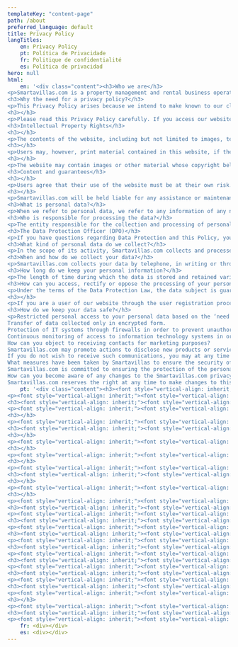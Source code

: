 ```yaml
---
templateKey: "content-page"
path: /about
preferred_language: default
title: Privacy Policy
langTitles:
    en: Privacy Policy
    pt: Política de Privacidade
    fr: Politique de confidentialité
    es: Política de privacidad
hero: null
html:
    en: '<div class="content"><h3>Who we are</h3>
<p>Smartavillas.com is a property management and rental business operating on the Eastern Algarve.</p>
<h3>Why the need for a privacy policy?</h3>
<p>This Privacy Policy arises because we intend to make known to our clients and users the general rules of privacy and treatment of their personal data, which we collect and treat in strict compliance with Data Protection Law. Smartavillas.com respects best practices in the area of security and protection of personal data. In this context, Smartavillas.com has appointed a Personal Data Protection Officer who is responsible for the implementation and verification of this Privacy Policy as well as for the definition of clear rules for the processing of personal data, ensuring that all those who entrust us with the processing of their personal data are aware of how the company treats the data and what rights they have in this regard.</p>
<h3></h3>
<p>Please read this Privacy Policy carefully. If you access our website, the provision of your personal data implies the knowledge and acceptance of the conditions contained herein. By making your personal data available, you are therefore authorising the collection, use and disclosure of the data in accordance with the rules defined herein.</p>
<h3>Intellectual Property Rights</h3>
<h3></h3>
<p>The contents of the website, including but not limited to images, texts, software, photographs, sound, music, videos, interactive resources and the like (“Content”), trademarks and logos (“Brands”), or any other industrial or intellectual property rights contained herein are the property of Smartavillas.com and its use by unauthorised third parties is expressly prohibited. The content of the website is provided for information and personal use only and may not be used, copied, reproduced, distributed, transmitted, disclosed, sold, licenced or otherwise exploited for any other purpose without the prior written consent of its owners. Users declare that they shall not disable or interfere with the resources relating to the security of the website.</p>
<h3></h3>
<p>Users may, however, print material contained in this website, if they do not change it, either for personal and non-commercial use, and indicate the source and copyright, and provided that any other indication of property is not removed. Nothing on this website shall be construed as granting its users any type of licence or other usage authorisation.</p>
<h3></h3>
<p>The website may contain images or other material whose copyright belongs to third parties, such as suppliers or other entities that contribute to its creation or maintenance (such as image bank photos).</p>
<h3>Content and guarantees</h3>
<h3></h3>
<p>Users agree that their use of the website must be at their own risk. To the fullest extent permitted by law, Smartavillas.com is exempt from any liability, whether express or implied, regarding the use of the website www.smartavillas.com. Smartavillas.com does not ensure the correctness or accuracy of the contents available on its website, and does not assume any liability or obligation for any errors or inaccurate content, personal injury or property damage of any kind resulting from access to and use of the website and application unauthorised access or use of our secure servers and/or personal and/or financial information stored on them, interruptions or cessation of transmission to or from our website, errors, viruses, trojans or the like that may be transmitted to or through the website, and/or errors or omissions in the content or any loss or damage occurring as a result of using published, sent, transmitted or content made available via the website, unavailability or any difficulty or inability to download or access content or any other failure in the communication system that may result in the unavailability of the website.</p>
<h3></h3>
<p>Smartavillas.com will be held liable for any assistance or maintenance of the website. Smartavillas.com assumes no responsibility or liability for content transmitted between users or between these and any third parties outside this website.</p>
<h3>What is personal data?</h3>
<p>When we refer to personal data, we refer to any information of any nature and regardless of its medium, including sound and image, relating to an identified or identifiable natural person. Any person who can be identified directly or indirectly, namely by reference to an identification number or one or more specific elements of his/her physical, physiological, psychic, economic, cultural or social identity shall be considered identifiable.</p>
<h3>Who is responsible for processing the data?</h3>
<p>The entity responsible for the collection and processing of personal data is Smartavillas.com who provides the service and, in the context, decides what data is collected, the means of processing the data and for what purposes they are used.</p>
<h3>The Data Protection Officer (DPO)</h3>
<p>If you have questions regarding Data Protection and this Policy, you can contact the designated DPO via the following email address: reservas@smartavillas.com</p>
<h3>What kind of personal data do we collect?</h3>
<p>In the scope of its activity, Smartavillas.com collects and processes the personal data necessary for the provision of services and/or the supply of products, including data such as name, address, date of birth, gender, email address among other data. This information may be requested when registering or filling in contact forms on our website, either as a client, employee, supplier or partner among others, or when receiving or sending electronic mail, or for services that require registration or subscription. All personal information relating to all these stakeholders and others that use the Smartavillas.com website will be treated in accordance with the Data Protection Law.</p>
<h3>When and how do we collect your data?</h3>
<p>Smartavillas.com collects your data by telephone, in writing or through its website, with your consent. As a rule, personal data are collected when you subscribe to one of our products or services. Some personal data are mandatory and, in case of lack of insufficient data, Smartavillas.com cannot make available the product or service in question and the company will inform the client or user of the obligatory nature of the data supply. If you are not a client of Smartavillas.com your data will only be processed if you make them available to the Company, in particular if you subscribe to newsletters, in which case the rules of this Privacy Policy will apply. The personal data collected are treated in a computerised manner and in strict compliance with the legislation for the protection of personal data and are stored in a specific database created for this purpose and in no case will the data collected be used for any purpose other than for which the data subject has been given consent.</p>
<h3>How long do we keep your personal information?</h3>
<p>The length of time during which the data is stored and retained varies according to the purpose for which the information is required. Effectively, there are legal requirements that require you to retain the data for a minimum period of time. Thus, and whenever there is no specific legal requirement, the data will be stored and kept only for the minimum period necessary for the purposes that lead to their collection of subsequent processing or, for the period of time authorised by the GDPR rules at the end of which they will be deleted.</p>
<h3>How can you access, rectify or oppose the processing of your personal data?</h3>
<p>Under the terms of the Data Protection Law, the data subject is guaranteed the right to access, update, rectify or delete their personal data, which may take place through the various contacts that Smartavillas.com makes available. Should you wish, you can cancel your registration or use at any time and you can choose not to receive any emails or correspondence. You can also choose to delete all of your personal information from your database. The data subject also has the right to receive a copy of his or her personal information in our possession. The company reserves the right to charge a small fee for administrative and computer costs of any request made.</p>
<h3></h3>
<p>If you are a user of our website through the user registration process, your data will be stored in a specific user control database. However, the data subject may request the deletion of the data whenever he or she so wishes through a written request to our official address which can be found on the website.</p>
<h3>How do we keep your data safe?</h3>
<p>Restricted personal access to your personal data based on the ‘need to know’ criterion and only within the scope of the purposes communicated.
Transfer of data collected only in encrypted form.
Protection of IT systems through firewalls in order to prevent unauthorised access to your personal data.
Continuous monitoring of access to information technology systems in order to prevent and detect the misuse of your personal data.
How can you object to receiving contacts for marketing purposes?
Smartavillas.com may promote actions to disclose new products or services to its clients via telephone, email, SMS, MMS or any other electronic communications service, unless the Client has objected to this when collecting the data.
If you do not wish to receive such communications, you may at any time object to the use of your data for marketing purposes, to the sending of informational communications or to your inclusion in information lists or services.
What measures have been taken by Smartavillas to ensure the security of your personal data?
Smartavillas.com is committed to ensuring the protection of the personal data that are available to us and has adopted and implemented strict rules in this regard. Compliance with these rules is an inalienable obligation of all those who legally access them.
How can you become aware of any changes to the Smartavillas.com privacy policy?
Smartavillas.com reserves the right at any time to make changes to this Privacy Policy, which will be duly updated on our website.</p></div>'
    pt: '<div class="content"><h3><font style="vertical-align: inherit;"><font style="vertical-align: inherit;">Quem nós somos</font></font></h3>
<p><font style="vertical-align: inherit;"><font style="vertical-align: inherit;">Smartavillas.com é uma empresa de gestão e aluguer de propriedades a operar no Sotavento Algarvio.</font></font></p>
<h3><font style="vertical-align: inherit;"><font style="vertical-align: inherit;">Por que a necessidade de uma política de privacidade?</font></font></h3>
<p><font style="vertical-align: inherit;"><font style="vertical-align: inherit;">Esta Política de Privacidade surge porque pretendemos dar a conhecer aos nossos clientes e utilizadores as regras gerais de privacidade e tratamento dos seus dados pessoais, que recolhemos e tratamos em estrita conformidade com a Lei de Proteção de Dados. </font><font style="vertical-align: inherit;">Smartavillas.com respeita as melhores práticas na área de segurança e proteção de dados pessoais. </font><font style="vertical-align: inherit;">Neste contexto, Smartavillas.com nomeou um Oficial de Proteção de Dados Pessoais que é responsável pela implementação e verificação desta Política de Privacidade, bem como pela definição de regras claras para o tratamento de dados pessoais, garantindo que todos aqueles que nos confiam o tratamento dos seus dados pessoais está ciente da forma como a empresa trata os dados e quais os direitos que possui a este respeito.</font></font></p>
<h3></h3>
<p><font style="vertical-align: inherit;"><font style="vertical-align: inherit;">Por favor, leia esta política de privacidade com cuidado. </font><font style="vertical-align: inherit;">Ao aceder ao nosso site, o fornecimento dos seus dados pessoais implica o conhecimento e aceitação das condições aqui contidas. </font><font style="vertical-align: inherit;">Ao disponibilizar os seus dados pessoais, está a autorizar a recolha, utilização e divulgação dos dados de acordo com as regras aqui definidas.</font></font></p>
<h3><font style="vertical-align: inherit;"><font style="vertical-align: inherit;">Direito de propriedade intelectual</font></font></h3>
<h3></h3>
<p><font style="vertical-align: inherit;"><font style="vertical-align: inherit;">O conteúdo do site, incluindo, mas não se limitando a imagens, textos, software, fotografias, som, música, vídeos, recursos interativos e semelhantes ("Conteúdo"), marcas registradas e logotipos ("Marcas"), ou qualquer outro industrial ou os direitos de propriedade intelectual contidos neste documento são propriedade de Smartavillas.com e seu uso por terceiros não autorizados é expressamente proibido. </font><font style="vertical-align: inherit;">O conteúdo do site é fornecido apenas para informação e uso pessoal e não pode ser usado, copiado, reproduzido, distribuído, transmitido, divulgado, vendido, licenciado ou explorado para qualquer outro propósito sem o consentimento prévio por escrito de seus proprietários. </font><font style="vertical-align: inherit;">Os usuários declaram que não devem desabilitar ou interferir nos recursos relativos à segurança do site.</font></font></p>
<h3></h3>
<p><font style="vertical-align: inherit;"><font style="vertical-align: inherit;">Os usuários podem, no entanto, imprimir o material contido neste site, desde que não o alterem, seja para uso pessoal e não comercial, e indicar a fonte e os direitos autorais, e desde que qualquer outra indicação de propriedade não seja removida. </font><font style="vertical-align: inherit;">Nada neste site deve ser interpretado como concessão aos seus usuários de qualquer tipo de licença ou outra autorização de uso.</font></font></p>
<h3></h3>
<p><font style="vertical-align: inherit;"><font style="vertical-align: inherit;">O site pode conter imagens ou outro material cujos direitos autorais pertencem a terceiros, como fornecedores ou outras entidades que contribuem para sua criação ou manutenção (como fotos de banco de imagens).</font></font></p>
<h3><font style="vertical-align: inherit;"><font style="vertical-align: inherit;">Conteúdo e garantias</font></font></h3>
<h3></h3>
<p><font style="vertical-align: inherit;"><font style="vertical-align: inherit;">Os usuários concordam que o uso do site deve ser por sua própria conta e risco. </font><font style="vertical-align: inherit;">Em toda a extensão permitida por lei, Smartavillas.com está isenta de qualquer responsabilidade, expressa ou implícita, em relação ao uso do site www.smartavillas.com. </font><font style="vertical-align: inherit;">Smartavillas.com não garante a exatidão ou precisão dos conteúdos disponibilizados em seu site, e não assume qualquer responsabilidade ou obrigação por quaisquer erros ou conteúdo impreciso, danos pessoais ou materiais de qualquer tipo resultantes do acesso e uso do site e acesso não autorizado de aplicativo ou uso de nossos servidores seguros e / ou informações pessoais e / ou financeiras armazenadas neles, interrupções ou cessação de transmissão de ou para nosso site, erros, vírus, cavalos de Troia ou semelhantes que podem ser transmitidos para ou através do local na rede Internet,</font></font></p>
<h3></h3>
<p><font style="vertical-align: inherit;"><font style="vertical-align: inherit;">Smartavillas.com será responsável por qualquer assistência ou manutenção do site. </font><font style="vertical-align: inherit;">Smartavillas.com não assume qualquer responsabilidade ou obrigação pelo conteúdo transmitido entre os usuários ou entre estes e quaisquer terceiros fora deste site.</font></font></p>
<h3><font style="vertical-align: inherit;"><font style="vertical-align: inherit;">O que são dados pessoais?</font></font></h3>
<p><font style="vertical-align: inherit;"><font style="vertical-align: inherit;">Quando nos referimos a dados pessoais, referimo-nos a qualquer informação de qualquer natureza e independentemente do seu suporte, incluindo som e imagem, relativa a uma pessoa singular identificada ou identificável. </font><font style="vertical-align: inherit;">É considerada identificável qualquer pessoa que possa ser identificada directa ou indirectamente, nomeadamente por referência a um número de identificação ou a um ou mais elementos específicos da sua identidade física, fisiológica, psíquica, económica, cultural ou social.</font></font></p>
<h3><font style="vertical-align: inherit;"><font style="vertical-align: inherit;">Quem é o responsável pelo processamento dos dados?</font></font></h3>
<p><font style="vertical-align: inherit;"><font style="vertical-align: inherit;">A entidade responsável pela recolha e tratamento dos dados pessoais é Smartavillas.com que fornece o serviço e, neste contexto, decide quais os dados recolhidos, os meios de tratamento dos dados e para que fins são utilizados.</font></font></p>
<h3><font style="vertical-align: inherit;"><font style="vertical-align: inherit;">O Oficial de Proteção de Dados (DPO)</font></font></h3>
<p><font style="vertical-align: inherit;"><font style="vertical-align: inherit;">Se você tiver dúvidas sobre a proteção de dados e esta política, pode entrar em contato com o DPO designado através do seguinte endereço de e-mail: reservas@smartavillas.com</font></font></p>
<h3><font style="vertical-align: inherit;"><font style="vertical-align: inherit;">Que tipo de dados pessoais coletamos?</font></font></h3>
<p><font style="vertical-align: inherit;"><font style="vertical-align: inherit;">No âmbito da sua actividade, Smartavillas.com recolhe e processa os dados pessoais necessários à prestação de serviços e / ou fornecimento de produtos, incluindo dados como nome, morada, data de nascimento, sexo, endereço de email entre outros dados. </font><font style="vertical-align: inherit;">Essas informações podem ser solicitadas no momento do cadastro ou preenchimento dos formulários de contato em nosso site, seja como cliente, funcionário, fornecedor ou parceiro, entre outros, ou no recebimento ou envio de correio eletrônico, ou para serviços que requeiram cadastro ou assinatura. </font><font style="vertical-align: inherit;">Todas as informações pessoais relativas a todas essas partes interessadas e outras pessoas que usam o site Smartavillas.com serão tratadas de acordo com a Lei de Proteção de Dados.</font></font></p>
<h3><font style="vertical-align: inherit;"><font style="vertical-align: inherit;">Quando e como coletamos seus dados?</font></font></h3>
<p><font style="vertical-align: inherit;"><font style="vertical-align: inherit;">Smartavillas.com recolhe os seus dados por telefone, por escrito ou através do seu site, com o seu consentimento. </font><font style="vertical-align: inherit;">Como regra, os dados pessoais são coletados quando você assina um de nossos produtos ou serviços. </font><font style="vertical-align: inherit;">Alguns dados pessoais são obrigatórios e, em caso de falta de dados insuficientes, Smartavillas.com não pode disponibilizar o produto ou serviço em questão e a empresa informará o cliente ou utilizador da obrigatoriedade do fornecimento dos dados. </font><font style="vertical-align: inherit;">Se não é cliente de Smartavillas.com os seus dados só serão processados &ZeroWidthSpace;&ZeroWidthSpace;se os disponibilizar à Empresa, nomeadamente se subscrever newsletters, caso em que se aplicam as regras desta Política de Privacidade.</font></font></p>
<h3><font style="vertical-align: inherit;"><font style="vertical-align: inherit;">Por quanto tempo mantemos suas informações pessoais?</font></font></h3>
<p><font style="vertical-align: inherit;"><font style="vertical-align: inherit;">O período de tempo durante o qual os dados são armazenados e retidos varia de acordo com a finalidade para a qual as informações são solicitadas. </font><font style="vertical-align: inherit;">Efetivamente, existem requisitos legais que exigem que você retenha os dados por um período mínimo de tempo. </font><font style="vertical-align: inherit;">Assim, e sempre que não houver exigência legal específica, os dados serão armazenados e mantidos apenas pelo período mínimo necessário para os fins que conduzam à sua recolha para posterior processamento ou, pelo período de tempo autorizado pelas regras do RGPD no final dos quais eles serão excluídos.</font></font></p>
<h3><font style="vertical-align: inherit;"><font style="vertical-align: inherit;">Como você pode acessar, retificar ou se opor ao tratamento de seus dados pessoais?</font></font></h3>
<p><font style="vertical-align: inherit;"><font style="vertical-align: inherit;">Nos termos da Lei de Proteção de Dados, é garantido ao titular dos dados o direito de acessar, atualizar, retificar ou deletar seus dados pessoais, o que pode ocorrer através dos diversos contatos que Smartavillas.com disponibiliza. </font><font style="vertical-align: inherit;">Se desejar, você pode cancelar seu registro ou usar a qualquer momento e pode optar por não receber nenhum e-mail ou correspondência. </font><font style="vertical-align: inherit;">Você também pode optar por excluir todas as suas informações pessoais do banco de dados. </font><font style="vertical-align: inherit;">O titular dos dados também tem o direito de receber uma cópia de suas informações pessoais em nossa posse. </font><font style="vertical-align: inherit;">A empresa reserva-se o direito de cobrar uma pequena taxa pelos custos administrativos e de informática de qualquer solicitação feita.</font></font></p>
<h3></h3>
<p><font style="vertical-align: inherit;"><font style="vertical-align: inherit;">Se você for um usuário de nosso site através do processo de cadastro de usuários, seus dados serão armazenados em um banco de dados de controle de usuário específico. </font><font style="vertical-align: inherit;">No entanto, o titular dos dados pode solicitar o apagamento dos dados sempre que o desejar, através de um pedido por escrito para o nosso endereço oficial, que pode ser encontrado no site.</font></font></p>
<h3><font style="vertical-align: inherit;"><font style="vertical-align: inherit;">Como mantemos seus dados seguros?</font></font></h3>
<p><font style="vertical-align: inherit;"><font style="vertical-align: inherit;">Acesso pessoal restrito aos seus dados pessoais com base no critério de "necessidade de saber" e apenas no âmbito dos fins comunicados. </font><font style="vertical-align: inherit;">Transferência de dados coletados apenas de forma criptografada. </font><font style="vertical-align: inherit;">Proteção dos sistemas informáticos através de firewalls para prevenir o acesso não autorizado aos seus dados pessoais. </font><font style="vertical-align: inherit;">Monitoramento contínuo do acesso aos sistemas de tecnologia da informação para prevenir e detectar o uso indevido de seus dados pessoais. </font><font style="vertical-align: inherit;">Como você pode se opor ao recebimento de contatos para fins de marketing? </font><font style="vertical-align: inherit;">Smartavillas.com pode promover ações de divulgação de novos produtos ou serviços aos seus clientes via telefone, e-mail, SMS, MMS ou qualquer outro serviço de comunicações eletrônicas, a menos que o Cliente se oponha a isso ao coletar os dados. </font><font style="vertical-align: inherit;">Se você não deseja receber tais comunicações, você pode a qualquer momento se opor ao uso de seus dados para fins de marketing, </font><font style="vertical-align: inherit;">ao envio de comunicações informativas ou à sua inclusão em listas ou serviços de informação. </font><font style="vertical-align: inherit;">Que medidas foram tomadas pela Smartavillas para garantir a segurança dos seus dados pessoais? </font><font style="vertical-align: inherit;">Smartavillas.com está empenhada em garantir a protecção dos dados pessoais que nos são disponibilizados e adoptou e implementou regras estritas a este respeito. </font><font style="vertical-align: inherit;">O cumprimento dessas regras é uma obrigação inalienável de todos aqueles que legalmente as acessam. </font><font style="vertical-align: inherit;">Como você pode tomar conhecimento de quaisquer mudanças na política de privacidade do Smartavillas.com? </font><font style="vertical-align: inherit;">Smartavillas.com reserva-se o direito de, a qualquer momento, fazer alterações a esta Política de Privacidade, a qual será devidamente atualizada em nosso site. </font><font style="vertical-align: inherit;">Que medidas foram tomadas pela Smartavillas para garantir a segurança dos seus dados pessoais? </font><font style="vertical-align: inherit;">Smartavillas.com está empenhada em garantir a protecção dos dados pessoais que nos são disponibilizados e adoptou e implementou regras estritas a este respeito. </font><font style="vertical-align: inherit;">O cumprimento dessas regras é uma obrigação inalienável de todos aqueles que legalmente as acessam. </font><font style="vertical-align: inherit;">Como você pode tomar conhecimento de quaisquer mudanças na política de privacidade do Smartavillas.com? </font><font style="vertical-align: inherit;">Smartavillas.com reserva-se o direito de, a qualquer momento, fazer alterações a esta Política de Privacidade, a qual será devidamente atualizada em nosso site. </font><font style="vertical-align: inherit;">Que medidas foram tomadas pela Smartavillas para garantir a segurança dos seus dados pessoais? </font><font style="vertical-align: inherit;">Smartavillas.com está empenhada em garantir a protecção dos dados pessoais que nos são disponibilizados e adoptou e implementou regras estritas a este respeito. </font><font style="vertical-align: inherit;">O cumprimento dessas regras é uma obrigação inalienável de todos aqueles que legalmente as acessam. </font><font style="vertical-align: inherit;">Como você pode tomar conhecimento de quaisquer mudanças na política de privacidade do Smartavillas.com? </font><font style="vertical-align: inherit;">Smartavillas.com reserva-se o direito de, a qualquer momento, fazer alterações a esta Política de Privacidade, a qual será devidamente atualizada em nosso site. </font><font style="vertical-align: inherit;">Como você pode tomar conhecimento de quaisquer mudanças na política de privacidade do Smartavillas.com? </font><font style="vertical-align: inherit;">Smartavillas.com reserva-se o direito de, a qualquer momento, fazer alterações a esta Política de Privacidade, a qual será devidamente atualizada em nosso site. </font><font style="vertical-align: inherit;">Como você pode tomar conhecimento de quaisquer mudanças na política de privacidade do Smartavillas.com? </font><font style="vertical-align: inherit;">Smartavillas.com reserva-se o direito de, a qualquer momento, fazer alterações a esta Política de Privacidade, a qual será devidamente atualizada em nosso site.</font></font></p></div>'
    fr: <div></div>
    es: <div></div>
---
```

